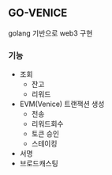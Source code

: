## GO-VENICE
golang 기반으로 web3 구현
### 기능
* 조회
  * 잔고
  * 리워드
* EVM(Venice) 트랜잭션 생성
  * 전송
  * 리워드회수
  * 토큰 승인
  * 스테이킹
* 서명
* 브로드캐스팅